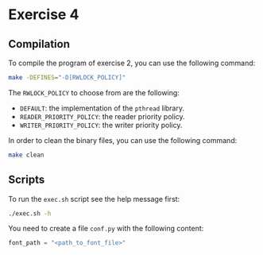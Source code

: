 # Exercise 4

## Compilation

To compile the program of exercise 2, you can use the following command:

```bash
make -DEFINES="-D[RWLOCK_POLICY]"
```

The `RWLOCK_POLICY` to choose from are the following:

- `DEFAULT`: the implementation of the `pthread` library.
- `READER_PRIORITY_POLICY`: the reader priority policy.
- `WRITER_PRIORITY_POLICY`: the writer priority policy.

In order to clean the binary files, you can use the following command:

```bash
make clean
```

## Scripts

To run the `exec.sh` script see the help message first:

```bash
./exec.sh -h
```

You need to create a file `conf.py` with the following content:

```python
font_path = "<path_to_font_file>"
```
